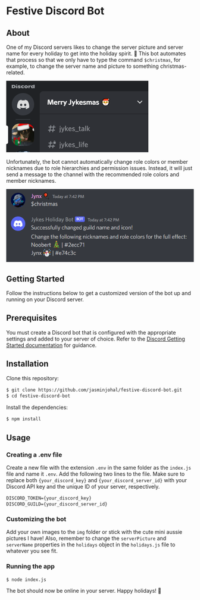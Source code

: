 # Festive Discord Bot

## About

One of my Discord servers likes to change the server picture and server name for every holiday to get into the holiday spirit. 👻 This bot automates that process so that we only have to type the command `$christmas`, for example, to change the server name and picture to something christmas-related.

![Server name and picture](img/server.png)

Unfortunately, the bot cannot automatically change role colors or member nicknames due to role hierarchies and permission issues. Instead, it will just send a message to the channel with the recommended role colors and member nicknames.

![Bot message](img/msg.png)

## Getting Started

Follow the instructions below to get a customized version of the bot up and running on your Discord server.

## Prerequisites

You must create a Discord bot that is configured with the appropriate settings and added to your server of choice. Refer to the [Discord Getting Started documentation](https://discord.com/developers/docs/getting-started) for guidance.

## Installation

Clone this repository:

```sh
$ git clone https://github.com/jasminjohal/festive-discord-bot.git
$ cd festive-discord-bot
```

Install the dependencies:

```sh
$ npm install
```

## Usage

### Creating a .env file

Create a new file with the extension `.env` in the same folder as the `index.js` file and name it `.env`.
Add the following two lines to the file. Make sure to replace both `{your_discord_key}` and `{your_discord_server_id}` with your Discord API key and the unique ID of your server, respectively.

```
DISCORD_TOKEN={your_discord_key}
DISCORD_GUILD={your_discord_server_id}
```

### Customizing the bot

Add your own images to the `img` folder or stick with the cute mini aussie pictures I have! Also, remember to change the `serverPicture` and `serverName` properties in the `holidays` object in the `holidays.js` file to whatever you see fit.

### Running the app

```sh
$ node index.js
```

The bot should now be online in your server. Happy holidays! 🎄
